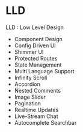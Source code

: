# LLD
LLD : Low Level Design

* Component Design
* Config Driven UI
* Shimmer UI
* Protected Routes
* State Management
* Multi Language Support
* Infinity Scroll
* Accordion
* Nested Comments
* Image Slider
* Pagination
* Realtime Updates
* Live-Stream Chat
* Autocomplete Searchbar

